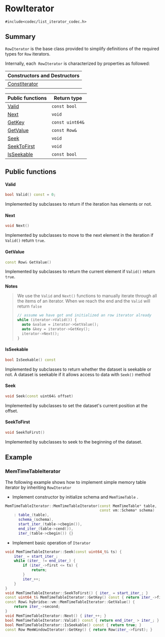 # RowIterator

`#include<codec/list_iterator_codec.h>`

## Summary

`RowIterator` is the base class provided to simplify definitions of the required types for `Row` iterators. 

Internally, each` RowIterator` is characterized by properties as followed:

| Constructors and Destructors    |
| :------------------------------ |
| [ConstIterator](#ConstIterator) |

| Public functions            | Return type     |
| :-------------------------- | --------------- |
| [Valid](#Valid)             | `const bool`    |
| [Next](#Next)               | `void`          |
| [GetKey](#GetKey)           | `const uint64&` |
| [GetValue](#GetValue)       | `const Row&`    |
| [Seek](#Seek)               | `void`          |
| [SeekToFirst](#SeekToFirst) | `void`          |
| [IsSeekable](#IsSeekable)   | `const bool`    |

## Public functions

#### Valid

```c++
bool Valid() const = 0;
```

Implemented by subclasses to return  if the iteration has elements or not.

#### Next

```c++
void Next()
```

Implemented by subclasses to move to the next element in the iteration if `Valid()` return `true`.

#### GetValue

```c++
const Row& GetValue()
```

Implemented by subclasses to return the current element if `Valid()` return `true`.

**Notes**

> We use the `Valid` and  `Next()` functions to manually iterate through all the items of an iterator. When we reach the end and the `Valid` will return `false`
>
> ```c++
> // assume we have got and initialized an row iterator already
> while (iterator->Valid()) {
>   auto &value = iterator->GetValue();
>   auto &key = iterator->GetKey();
>   iterator->Next();
> }
> ```

#### IsSeekable

```c++
bool IsSeekable() const 
```

Implemented by subclasses to return whether the dataset is seekable or not. A dataset is seekable if it allows access to data with `Seek()` method

#### Seek

```c++
void Seek(const uint64& offset)
```

Implemented by subclasses  to set the dataset's current position at the offset.

#### SeekToFirst

```c++
void SeekToFirst()
```

Implemented by subclasses to seek to the beginning of the dataset.

## Example

### MemTimeTableIterator

The following example shows how to implement simple memory table iterator by inheriting `RowIterator`

- Implement constructor by initialize schema and  `MemTimeTable` . 

```c++
MemTimeTableIterator::MemTimeTableIterator(const MemTimeTable* table,
                                           const vm::Schema* schema)
    : table_(table),
      schema_(schema),
      start_iter_(table->cbegin()),
      end_iter_(table->cend()),
      iter_(table->cbegin()) {}
```

- Implement basic operation of  `Iterator`

```c++
void MemTimeTableIterator::Seek(const uint64_t& ts) {
    iter_ = start_iter_;
    while (iter_ != end_iter_) {
        if (iter_->first <= ts) {
            return;
        }
        iter_++;
    }
}
void MemTimeTableIterator::SeekToFirst() { iter_ = start_iter_; }
const uint64_t& MemTimeTableIterator::GetKey() const { return iter_->first; }
const Row& hybridse::vm::MemTimeTableIterator::GetValue() {
    return iter_->second;
}
void MemTimeTableIterator::Next() { iter_++; }
bool MemTimeTableIterator::Valid() const { return end_iter_ > iter_; }
bool MemTimeTableIterator::IsSeekable() const { return true; }
const Row MemWindowIterator::GetKey() { return Row(iter_->first); }
```

